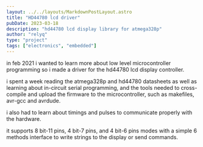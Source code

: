```yaml
---
layout: ../../layouts/MarkdownPostLayout.astro
title: "HD44780 lcd driver"
pubDate: 2023-03-18
description: "hd44780 lcd display library for atmega328p"
author: "relyq"
type: "project"
tags: ["electronics", "embedded"]
---
```


in feb 2021 i wanted to learn more about low level microcontroller programming so i made a driver for the hd44780 lcd display controller.

i spent a week reading the atmega328p and hd44780 datasheets as well as learning about in-circuit serial programming, and the tools needed to cross-compile and upload the firmware to the microcontroller, such as makefiles, avr-gcc and avrdude.

i also had to learn about timings and pulses to communicate properly with the hardware.

it supports 8 bit-11 pins, 4 bit-7 pins, and 4 bit-6 pins modes with a simple 6 methods interface to write strings to the display or send commands.
